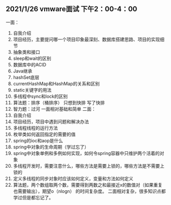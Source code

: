 ## 2021/1/26 vmware面试 下午2：00-4：00
一面：
1. 自我介绍
2. 项目经历，主要提问哪一个项目印象最深刻、数据库搭建思路、项目的实现细节
3. 抽象类和接口
4. sleep和wait的区别
5. 数据库中的ACID
6. Java继承
7. hashSet底层
8. currentHashMap和HashMap的关系和区别
9. static关键字的用法
10. 多线程中sync和lock的区别
10. 算法题：排序（桶排序） 只想到快排 写了快排
11. 智力题：过河
一面相对基础和简单
二面：
1. 自我介绍
2. 项目经历，项目中遇到问题和解决办法
3. 多线程线程的运行方法
4. 枚举类如何返回指定的需要的值
5. spring的ioc和aop是什么
6. spring中对象的生命周期（学过忘了）
7. spring中对象单例和多例如何实现，如何令spring容器中只维护两个活着的对象
8. 多线程开发时，需要注意什么，哪些方法是需要上锁的，哪些方法是不需要上锁的
9. 定义多线程的同步对象时应该如何定义，变量和方法如何定义
10. 算法题，两个数组取两个数，需要得到两数之和最接近x的数值对（如果重复也需要输出），期望o（nlogn）
的时间复杂度。
二面相对复杂，很多知识点都学过但是都忘记了。